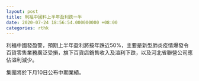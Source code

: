```yaml
---
layout: post
title: 利福中國料上半年盈利跌一半
date: 2020-07-24 18:56:54.000000000 +08:00
categories: rthk
---
```


利福中國發盈警，預期上半年盈利將按年跌近50%，主要是新型肺炎疫情爆發令百貨零售業務廣泛受損，旗下百貨店銷售收入及溢利下跌，以及河北省聯營公司應佔溢利減少。

集團將於下月10日公布中期業績。

